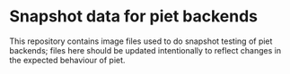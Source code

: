 # Snapshot data for piet backends

This repository contains image files used to do snapshot testing of piet
backends; files here should be updated intentionally to reflect changes in
the expected behaviour of piet.
